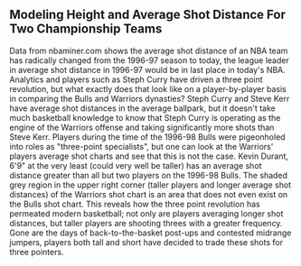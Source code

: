## Modeling Height and Average Shot Distance For Two Championship Teams

Data from nbaminer.com shows the average shot distance of an NBA team has radically changed from the 1996-97 season to today, the league leader in average shot distance in 1996-97 would be in last place in today's NBA. Analytics and players such as Steph Curry have driven a three point revolution, but what exactly does that look like on a player-by-player basis in comparing the Bulls and Warriors dynasties? Steph Curry and Steve Kerr have average shot distances in the average ballpark, but it doesn't take much basketball knowledge to know that Steph Curry is operating as the engine of the Warriors offense and taking significantly more shots than Steve Kerr. Players during the time of the 1996-98 Bulls were pigeonholed into roles as "three-point specialists", but one can look at the Warriors' players average shot charts and see that this is not the case. Kevin Durant, 6'9" at the very least (could very well be taller) has an average shot distance greater than all but two players on the 1996-98 Bulls. The shaded grey region in the upper right corner (taller players and longer average shot distances) of the Warriors shot chart is an area that does not even exist on the Bulls shot chart. This reveals how the three point revolution has permeated modern basketball; not only are players averaging longer shot distances, but taller players are shooting threes with a greater frequency. Gone are the days of back-to-the-basket post-ups and contested midrange jumpers, players both tall and short have decided to trade these shots for three pointers.
